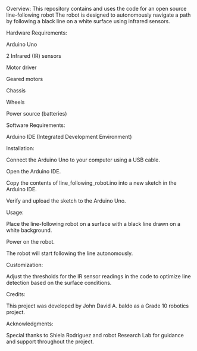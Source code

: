 Overview:
This repository contains and uses the code for an open source line-following robot The robot is designed to autonomously navigate a path by following a black line on a white surface using infrared sensors.

Hardware Requirements:

Arduino Uno

2 Infrared (IR) sensors

Motor driver

Geared motors

Chassis

Wheels

Power source (batteries)

Software Requirements:

Arduino IDE (Integrated Development Environment)

Installation:

Connect the Arduino Uno to your computer using a USB cable.

Open the Arduino IDE.

Copy the contents of line_following_robot.ino into a new sketch in the Arduino IDE.

Verify and upload the sketch to the Arduino Uno.

Usage:

Place the line-following robot on a surface with a black line drawn on a white background.

Power on the robot.

The robot will start following the line autonomously.

Customization:

Adjust the thresholds for the IR sensor readings in the code to optimize line detection based on the surface conditions.

Credits:

This project was developed by John David A. baldo as a Grade 10 robotics project.

Acknowledgments:

Special thanks to Shiela Rodriguez and robot Research Lab for guidance and support throughout the project.
